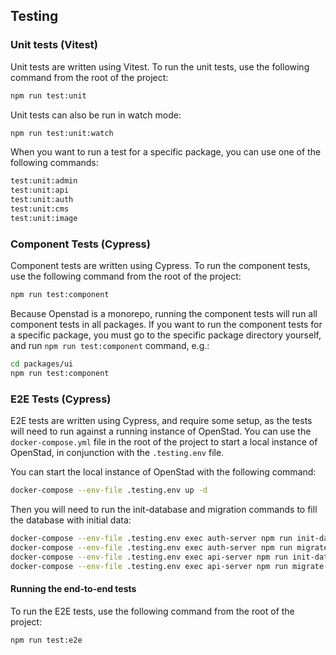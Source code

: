 ## Testing

### Unit tests (Vitest)

Unit tests are written using Vitest. To run the unit tests, use the following command from the root of the project:

```bash
npm run test:unit
```

Unit tests can also be run in watch mode:

```bash
npm run test:unit:watch
```

When you want to run a test for a specific package, you can use one of the following commands:

```bash
test:unit:admin
test:unit:api
test:unit:auth
test:unit:cms
test:unit:image
```

### Component Tests (Cypress)
Component tests are written using Cypress. To run the component tests, use the following command from the root of the project:

```bash
npm run test:component
```

Because Openstad is a monorepo, running the component tests will run all component tests in all packages. If you want to run the component tests for a specific package, you must go to the specific package directory yourself, and run `npm run test:component` command, e.g.:

```bash
cd packages/ui
npm run test:component
```

### E2E Tests (Cypress)

E2E tests are written using Cypress, and require some setup, as the tests will need to run against a running instance of OpenStad. You can use the `docker-compose.yml` file in the root of the project to start a local instance of OpenStad, in conjunction with the `.testing.env` file.

You can start the local instance of OpenStad with the following command:

```bash
docker-compose --env-file .testing.env up -d
```

Then you will need to run the init-database and migration commands to fill the database with initial data:

```bash
docker-compose --env-file .testing.env exec auth-server npm run init-database
docker-compose --env-file .testing.env exec auth-server npm run migrate-database
docker-compose --env-file .testing.env exec api-server npm run init-database
docker-compose --env-file .testing.env exec api-server npm run migrate-database
```


#### Running the end-to-end tests
To run the E2E tests, use the following command from the root of the project:

```bash
npm run test:e2e
```
